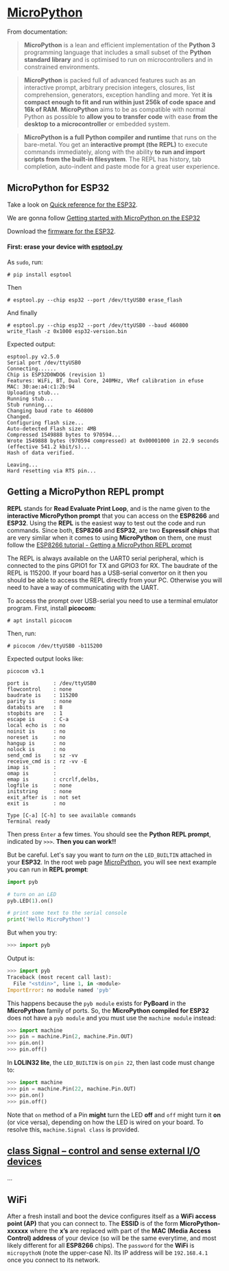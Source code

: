 # [MicroPython](http://micropython.org/)

From documentation:

> **MicroPython** is a lean and efficient implementation of the **Python 3** programming language that includes a small subset of the **Python standard library** and is optimised to run on microcontrollers and in constrained environments.

> **MicroPython** is packed full of advanced features such as an interactive prompt, arbitrary precision integers, closures, list comprehension, generators, exception handling and more. Yet **it is compact enough to fit and run within just 256k of code space and 16k of RAM**.
**MicroPython** aims to be as compatible with normal Python as possible to **allow you to transfer code** with ease **from the desktop to a microcontroller** or embedded system.

> **MicroPython is a full Python compiler and runtime** that runs on the bare-metal. You get an **interactive prompt (the REPL)** to execute commands immediately, along with the ability **to run and import scripts from the built-in filesystem**. The REPL has history, tab completion, auto-indent and paste mode for a great user experience.

## MicroPython for ESP32

Take a look on [Quick reference for the ESP32](http://docs.micropython.org/en/latest/esp32/quickref.html).

We are gonna follow [Getting started with MicroPython on the ESP32](http://docs.micropython.org/en/latest/esp32/tutorial/intro.html)

Download the [firmware for the ESP32](https://micropython.org/download#esp32).

#### First: erase your device with [esptool.py](https://github.com/espressif/esptool/)

As `sudo`, run:

```
# pip install esptool
```

Then

```
# esptool.py --chip esp32 --port /dev/ttyUSB0 erase_flash
```

And finally

```
# esptool.py --chip esp32 --port /dev/ttyUSB0 --baud 460800 write_flash -z 0x1000 esp32-version.bin
```

Expected output:

```
esptool.py v2.5.0
Serial port /dev/ttyUSB0
Connecting......
Chip is ESP32D0WDQ6 (revision 1)
Features: WiFi, BT, Dual Core, 240MHz, VRef calibration in efuse
MAC: 30:ae:a4:c1:2b:94
Uploading stub...
Running stub...
Stub running...
Changing baud rate to 460800
Changed.
Configuring flash size...
Auto-detected Flash size: 4MB
Compressed 1549888 bytes to 970594...
Wrote 1549888 bytes (970594 compressed) at 0x00001000 in 22.9 seconds (effective 541.2 kbit/s)...
Hash of data verified.

Leaving...
Hard resetting via RTS pin...
```

## Getting a MicroPython REPL prompt

**REPL** stands for **Read Evaluate Print Loop**, and is the name given to the **interactive MicroPython prompt** that you can access on the **ESP8266** and **ESP32**. Using the **REPL** is the easiest way to test out the code and run commands. Since both, **ESP8266** and **ESP32**, are two **Espressif chips** that are very similar when it comes to using **MicroPython** on them, one must follow the [ESP8266 tutorial - Getting a MicroPython REPL prompt](http://docs.micropython.org/en/latest/esp8266/esp8266/tutorial/repl.html)

The REPL is always available on the UART0 serial peripheral, which is connected to the pins GPIO1 for TX and GPIO3 for RX. The baudrate of the REPL is 115200. If your board has a USB-serial convertor on it then you should be able to access the REPL directly from your PC. Otherwise you will need to have a way of communicating with the UART.

To access the prompt over USB-serial you need to use a terminal emulator program. First, install **picocom:**

```
# apt install picocom
```

Then, run:

```
# picocom /dev/ttyUSB0 -b115200
```

Expected output looks like:

```
picocom v3.1

port is        : /dev/ttyUSB0
flowcontrol    : none
baudrate is    : 115200
parity is      : none
databits are   : 8
stopbits are   : 1
escape is      : C-a
local echo is  : no
noinit is      : no
noreset is     : no
hangup is      : no
nolock is      : no
send_cmd is    : sz -vv
receive_cmd is : rz -vv -E
imap is        :
omap is        :
emap is        : crcrlf,delbs,
logfile is     : none
initstring     : none
exit_after is  : not set
exit is        : no

Type [C-a] [C-h] to see available commands
Terminal ready
```

Then press `Enter` a few times. You should see the **Python REPL prompt**, indicated by `>>>`. **Then you can work!!**

But be careful. Let's say you want to *turn on* the `LED_BUILTIN` attached in your **ESP32**. In the root web page [MicroPython](http://micropython.org/), you will see next example you can run in **REPL prompt**:

```python
import pyb

# turn on an LED
pyb.LED(1).on()

# print some text to the serial console
print('Hello MicroPython!')
```

But when you try:

```python
>>> import pyb
```

Output is:

```python
>>> import pyb
Traceback (most recent call last):
  File "<stdin>", line 1, in <module>
ImportError: no module named 'pyb'
```

This happens because the `pyb module` exists for **PyBoard** in the **MicroPython** family of ports. So, the **MicroPython compiled for ESP32** does not have a `pyb module` and you must use the `machine module` instead:

```python
>>> import machine
>>> pin = machine.Pin(2, machine.Pin.OUT)
>>> pin.on()
>>> pin.off()
```

In **LOLIN32 lite**, the `LED_BUILTIN` is on `pin 22`, then last code must change to:

```python
>>> import machine
>>> pin = machine.Pin(22, machine.Pin.OUT)
>>> pin.on()
>>> pin.off()
```

Note that `on` method of a Pin **might** turn the LED **off** and `off` might turn it **on** (or vice versa), depending on how the LED is wired on your board. To resolve this, `machine.Signal class` is provided.

## [class Signal – control and sense external I/O devices](https://docs.micropython.org/en/latest/library/machine.Signal.html)

...

## WiFi

After a fresh install and boot the device configures itself as a **WiFi access point (AP)** that you can connect to. The **ESSID** is of the form **MicroPython-xxxxxx** where the **x’s** are replaced with part of the **MAC (Media Access Control) address** of your device (so will be the same everytime, and most likely different for all **ESP8266** chips). The `password` for the **WiFi** is `micropythoN` (note the upper-case N). Its IP address will be `192.168.4.1` once you connect to its network.
